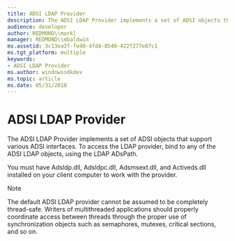 ```yaml
---
title: ADSI LDAP Provider
description: The ADSI LDAP Provider implements a set of ADSI objects that support various ADSI interfaces. To access the LDAP provider, bind to any of the ADSI LDAP objects, using the LDAP ADsPath.
audience: developer
author: REDMOND\\markl
manager: REDMOND\\mbaldwin
ms.assetid: 3c13ea2f-fe40-4fd4-8540-422f277e07c1
ms.tgt_platform: multiple
keywords:
- ADSI LDAP Provider
ms.author: windowssdkdev
ms.topic: article
ms.date: 05/31/2018
---
```


# ADSI LDAP Provider

The ADSI LDAP Provider implements a set of ADSI objects that support various ADSI interfaces. To access the LDAP provider, bind to any of the ADSI LDAP objects, using the LDAP ADsPath.

You must have Adsldp.dll, Adsldpc.dll, Adsmsext.dll, and Activeds.dll installed on your client computer to work with the provider.

> [!Note]  
> The default ADSI LDAP provider cannot be assumed to be completely thread-safe. Writers of multithreaded applications should properly coordinate access between threads through the proper use of synchronization objects such as semaphores, mutexes, critical sections, and so on.

 

 

 




